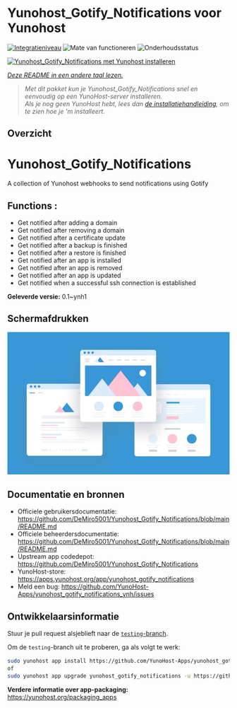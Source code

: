 <!--
NB: Deze README is automatisch gegenereerd door <https://github.com/YunoHost/apps/tree/master/tools/readme_generator>
Hij mag NIET handmatig aangepast worden.
-->

# Yunohost_Gotify_Notifications voor Yunohost

[![Integratieniveau](https://apps.yunohost.org/badge/integration/yunohost_gotify_notifications)](https://ci-apps.yunohost.org/ci/apps/yunohost_gotify_notifications/)
![Mate van functioneren](https://apps.yunohost.org/badge/state/yunohost_gotify_notifications)
![Onderhoudsstatus](https://apps.yunohost.org/badge/maintained/yunohost_gotify_notifications)

[![Yunohost_Gotify_Notifications met Yunohost installeren](https://install-app.yunohost.org/install-with-yunohost.svg)](https://install-app.yunohost.org/?app=yunohost_gotify_notifications)

*[Deze README in een andere taal lezen.](./ALL_README.md)*

> *Met dit pakket kun je Yunohost_Gotify_Notifications snel en eenvoudig op een YunoHost-server installeren.*  
> *Als je nog geen YunoHost hebt, lees dan [de installatiehandleiding](https://yunohost.org/install), om te zien hoe je 'm installeert.*

## Overzicht

# Yunohost_Gotify_Notifications
A collection of Yunohost webhooks to send notifications using Gotify

## Functions :
  * Get notified after adding a domain
  * Get notified after removing a domain
  * Get notified after a certificate update
  * Get notified after a backup is finished
  * Get notified after a restore is finished
  * Get notified after an app is installed
  * Get notified after an app is removed
  * Get notified after an app is updated
  * Get notified when a successful ssh connection is established


**Geleverde versie:** 0.1~ynh1

## Schermafdrukken

![Schermafdrukken van Yunohost_Gotify_Notifications](./doc/screenshots/example.jpg)

## Documentatie en bronnen

- Officiele gebruikersdocumentatie: <https://github.com/DeMiro5001/Yunohost_Gotify_Notifications/blob/main/README.md>
- Officiele beheerdersdocumentatie: <https://github.com/DeMiro5001/Yunohost_Gotify_Notifications/blob/main/README.md>
- Upstream app codedepot: <https://github.com/DeMiro5001/Yunohost_Gotify_Notifications>
- YunoHost-store: <https://apps.yunohost.org/app/yunohost_gotify_notifications>
- Meld een bug: <https://github.com/YunoHost-Apps/yunohost_gotify_notifications_ynh/issues>

## Ontwikkelaarsinformatie

Stuur je pull request alsjeblieft naar de [`testing`-branch](https://github.com/YunoHost-Apps/yunohost_gotify_notifications_ynh/tree/testing).

Om de `testing`-branch uit te proberen, ga als volgt te werk:

```bash
sudo yunohost app install https://github.com/YunoHost-Apps/yunohost_gotify_notifications_ynh/tree/testing --debug
of
sudo yunohost app upgrade yunohost_gotify_notifications -u https://github.com/YunoHost-Apps/yunohost_gotify_notifications_ynh/tree/testing --debug
```

**Verdere informatie over app-packaging:** <https://yunohost.org/packaging_apps>
